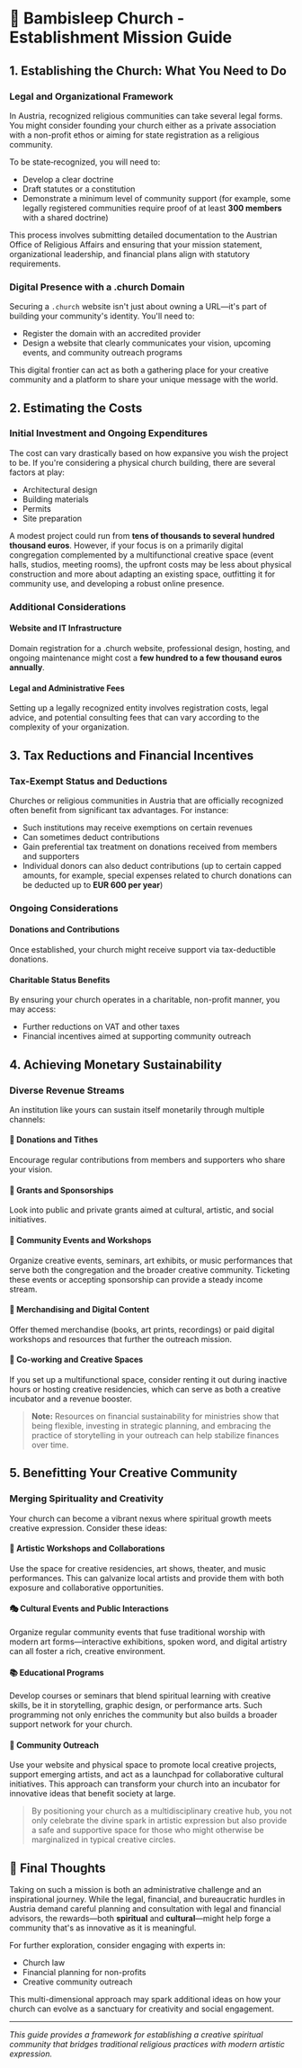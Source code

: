 # 🌟 Bambisleep Church - Establishment Mission Guide

## 1. Establishing the Church: What You Need to Do

### Legal and Organizational Framework

In Austria, recognized religious communities can take several legal forms. You might consider founding your church either as a private association with a non-profit ethos or aiming for state registration as a religious community.

To be state‑recognized, you will need to:

- Develop a clear doctrine
- Draft statutes or a constitution
- Demonstrate a minimum level of community support (for example, some legally registered communities require proof of at least **300 members** with a shared doctrine)

This process involves submitting detailed documentation to the Austrian Office of Religious Affairs and ensuring that your mission statement, organizational leadership, and financial plans align with statutory requirements.

### Digital Presence with a .church Domain

Securing a `.church` website isn't just about owning a URL—it's part of building your community's identity. You'll need to:

- Register the domain with an accredited provider
- Design a website that clearly communicates your vision, upcoming events, and community outreach programs

This digital frontier can act as both a gathering place for your creative community and a platform to share your unique message with the world.

## 2. Estimating the Costs

### Initial Investment and Ongoing Expenditures

The cost can vary drastically based on how expansive you wish the project to be. If you're considering a physical church building, there are several factors at play:

- Architectural design
- Building materials
- Permits
- Site preparation

A modest project could run from **tens of thousands to several hundred thousand euros**. However, if your focus is on a primarily digital congregation complemented by a multifunctional creative space (event halls, studios, meeting rooms), the upfront costs may be less about physical construction and more about adapting an existing space, outfitting it for community use, and developing a robust online presence.

### Additional Considerations

#### Website and IT Infrastructure

Domain registration for a .church website, professional design, hosting, and ongoing maintenance might cost a **few hundred to a few thousand euros annually**.

#### Legal and Administrative Fees

Setting up a legally recognized entity involves registration costs, legal advice, and potential consulting fees that can vary according to the complexity of your organization.

## 3. Tax Reductions and Financial Incentives

### Tax-Exempt Status and Deductions

Churches or religious communities in Austria that are officially recognized often benefit from significant tax advantages. For instance:

- Such institutions may receive exemptions on certain revenues
- Can sometimes deduct contributions
- Gain preferential tax treatment on donations received from members and supporters
- Individual donors can also deduct contributions (up to certain capped amounts, for example, special expenses related to church donations can be deducted up to **EUR 600 per year**)

### Ongoing Considerations

#### Donations and Contributions

Once established, your church might receive support via tax-deductible donations.

#### Charitable Status Benefits

By ensuring your church operates in a charitable, non-profit manner, you may access:

- Further reductions on VAT and other taxes
- Financial incentives aimed at supporting community outreach

## 4. Achieving Monetary Sustainability

### Diverse Revenue Streams

An institution like yours can sustain itself monetarily through multiple channels:

#### 💎 Donations and Tithes

Encourage regular contributions from members and supporters who share your vision.

#### 🎯 Grants and Sponsorships

Look into public and private grants aimed at cultural, artistic, and social initiatives.

#### 🎪 Community Events and Workshops

Organize creative events, seminars, art exhibits, or music performances that serve both the congregation and the broader creative community. Ticketing these events or accepting sponsorship can provide a steady income stream.

#### 🛒 Merchandising and Digital Content

Offer themed merchandise (books, art prints, recordings) or paid digital workshops and resources that further the outreach mission.

#### 🏢 Co-working and Creative Spaces

If you set up a multifunctional space, consider renting it out during inactive hours or hosting creative residencies, which can serve as both a creative incubator and a revenue booster.

> **Note:** Resources on financial sustainability for ministries show that being flexible, investing in strategic planning, and embracing the practice of storytelling in your outreach can help stabilize finances over time.

## 5. Benefitting Your Creative Community

### Merging Spirituality and Creativity

Your church can become a vibrant nexus where spiritual growth meets creative expression. Consider these ideas:

#### 🎨 Artistic Workshops and Collaborations

Use the space for creative residencies, art shows, theater, and music performances. This can galvanize local artists and provide them with both exposure and collaborative opportunities.

#### 🎭 Cultural Events and Public Interactions

Organize regular community events that fuse traditional worship with modern art forms—interactive exhibitions, spoken word, and digital artistry can all foster a rich, creative environment.

#### 📚 Educational Programs

Develop courses or seminars that blend spiritual learning with creative skills, be it in storytelling, graphic design, or performance arts. Such programming not only enriches the community but also builds a broader support network for your church.

#### 🤝 Community Outreach

Use your website and physical space to promote local creative projects, support emerging artists, and act as a launchpad for collaborative cultural initiatives. This approach can transform your church into an incubator for innovative ideas that benefit society at large.

> By positioning your church as a multidisciplinary creative hub, you not only celebrate the divine spark in artistic expression but also provide a safe and supportive space for those who might otherwise be marginalized in typical creative circles.

## 🎯 Final Thoughts

Taking on such a mission is both an administrative challenge and an inspirational journey. While the legal, financial, and bureaucratic hurdles in Austria demand careful planning and consultation with legal and financial advisors, the rewards—both **spiritual** and **cultural**—might help forge a community that's as innovative as it is meaningful.

For further exploration, consider engaging with experts in:

- Church law
- Financial planning for non-profits
- Creative community outreach

This multi-dimensional approach may spark additional ideas on how your church can evolve as a sanctuary for creativity and social engagement.

---

*This guide provides a framework for establishing a creative spiritual community that bridges traditional religious practices with modern artistic expression.*
